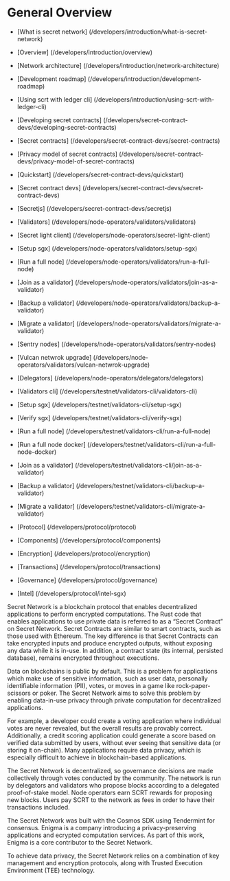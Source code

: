 <slim-column>

#  General Overview

- [What is secret network] (/developers/introduction/what-is-secret-network)
- [Overview] (/developers/introduction/overview)
- [Network architecture] (/developers/introduction/network-architecture)
- [Development roadmap] (/developers/introduction/development-roadmap)
- [Using scrt with ledger cli] (/developers/introduction/using-scrt-with-ledger-cli)
 

- [Developing secret contracts] (/developers/secret-contract-devs/developing-secret-contracts)
- [Secret contracts] (/developers/secret-contract-devs/secret-contracts)
- [Privacy model of secret contracts] (/developers/secret-contract-devs/privacy-model-of-secret-contracts)
- [Quickstart] (/developers/secret-contract-devs/quickstart)
- [Secret contract devs] (/developers/secret-contract-devs/secret-contract-devs)
- [Secretjs] (/developers/secret-contract-devs/secretjs)


 
- [Validators] (/developers/node-operators/validators/validators)
- [Secret light client] (/developers/node-operators/secret-light-client)
- [Setup sgx] (/developers/node-operators/validators/setup-sgx)
- [Run a full node] (/developers/node-operators/validators/run-a-full-node)
- [Join as a validator] (/developers/node-operators/validators/join-as-a-validator)
- [Backup a validator] (/developers/node-operators/validators/backup-a-validator)
- [Migrate a validator] (/developers/node-operators/validators/migrate-a-validator)
- [Sentry nodes] (/developers/node-operators/validators/sentry-nodes)
- [Vulcan netwrok upgrade] (/developers/node-operators/validators/vulcan-netwrok-upgrade)
- [Delegators] (/developers/node-operators/delegators/delegators)

 
- [Validators cli] (/developers/testnet/validators-cli/validators-cli)
- [Setup sgx] (/developers/testnet/validators-cli/setup-sgx)
- [Verify sgx] (/developers/testnet/validators-cli/verify-sgx)
- [Run a full node] (/developers/testnet/validators-cli/run-a-full-node)
- [Run a full node docker] (/developers/testnet/validators-cli/run-a-full-node-docker)
- [Join as a validator] (/developers/testnet/validators-cli/join-as-a-validator)
- [Backup a validator] (/developers/testnet/validators-cli/backup-a-validator)
- [Migrate a validator] (/developers/testnet/validators-cli/migrate-a-validator)


- [Protocol] (/developers/protocol/protocol)
- [Components] (/developers/protocol/components)
- [Encryption] (/developers/protocol/encryption)
- [Transactions] (/developers/protocol/transactions)
- [Governance] (/developers/protocol/governance)
- [Intel] (/developers/protocol/intel-sgx)

Secret Network is a blockchain protocol that enables decentralized applications to perform encrypted computations. The Rust code that enables applications to use private data is referred to as a “Secret Contract” on Secret Network. Secret Contracts are similar to smart contracts, such as those used with Ethereum. The key difference is that Secret Contracts can take encrypted inputs and produce encrypted outputs, without exposing any data while it is in-use. In addition, a contract state (its internal, persisted database), remains encrypted throughout executions.

Data on blockchains is public by default. This is a problem for applications which make use of sensitive information, such as user data, personally identifiable information (PII), votes, or moves in a game like rock-paper-scissors or poker. The Secret Network aims to solve this problem by enabling data-in-use privacy through private computation for decentralized applications.

For example, a developer could create a voting application where individual votes are never revealed, but the overall results are provably correct. Additionally, a credit scoring application could generate a score based on verified data submitted by users, without ever seeing that sensitive data (or storing it on-chain). Many applications require data privacy, which is especially difficult to achieve in blockchain-based applications.

The Secret Network is decentralized, so governance decisions are made collectively through votes conducted by the community. The network is run by delegators and validators who propose blocks according to a delegated proof-of-stake model. Node operators earn SCRT rewards for proposing new blocks. Users pay SCRT to the network as fees in order to have their transactions included.

The Secret Network was built with the Cosmos SDK using Tendermint for consensus. Enigma is a company introducing a privacy-preserving applications and ecrypted computation services. As part of this work, Enigma is a core contributor to the Secret Network.

To achieve data privacy, the Secret Network relies on a combination of key management and encryption protocols, along with Trusted Execution Environment (TEE) technology.

</slim-column>
